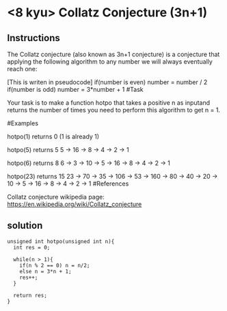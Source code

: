 # <8 kyu> Collatz Conjecture (3n+1)

## Instructions

The Collatz conjecture (also known as 3n+1 conjecture) is a conjecture that applying the following algorithm to any number we will always eventually reach one:

[This is writen in pseudocode]
if(number is even) number = number / 2
if(number is odd) number = 3*number + 1
#Task

Your task is to make a function hotpo that takes a positive n as inputand returns the number of times you need to perform this algorithm to get n = 1.

#Examples

hotpo(1) returns 0
(1 is already 1)

hotpo(5) returns 5
5 -> 16 -> 8 -> 4 -> 2 -> 1

hotpo(6) returns 8
6 -> 3 -> 10 -> 5 -> 16 -> 8 -> 4 -> 2 -> 1

hotpo(23) returns 15
23 -> 70 -> 35 -> 106 -> 53 -> 160 -> 80 -> 40 -> 20 -> 10 -> 5 -> 16 -> 8 -> 4 -> 2 -> 1
#References

Collatz conjecture wikipedia page: https://en.wikipedia.org/wiki/Collatz_conjecture

## solution

```
unsigned int hotpo(unsigned int n){
  int res = 0;
  
  while(n > 1){
    if(n % 2 == 0) n = n/2;
    else n = 3*n + 1;
    res++;
  }
  
  return res;
}
```
